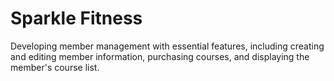 # Sparkle Fitness
Developing member management with essential features, including creating and editing member information, purchasing courses, and displaying the member's course list.

